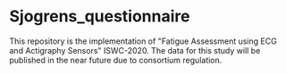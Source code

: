 ﻿# Sjogrens_questionnaire
This repository is the implementation of "Fatigue Assessment using ECG and Actigraphy Sensors" ISWC-2020.
The data for this study will be published in the near future due to consortium regulation.
